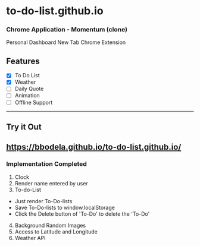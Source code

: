 # to-do-list.github.io

### Chrome Application - Momentum (clone)
Personal Dashboard New Tab Chrome Extension

## Features
- [x] To Do List
- [x] Weather
- [ ] Daily Quote
- [ ] Animation
- [ ] Offline Support

----
## Try it Out

https://bbodela.github.io/to-do-list.github.io/
----
### Implementation Completed
1. Clock
2. Render name entered by user
3. To-do-List
  - Just render To-Do-lists
  - Save To-Do-lists to window.localStorage
  - Click the Delete button of 'To-Do' to delete the 'To-Do'
4. Background Random Images
5. Access to Latitude and Longitude
6. Weather API

